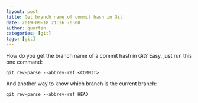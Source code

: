 ```yaml
---
layout: post
title: Get branch name of commit hash in Git
date: 2019-09-18 21:26 -0500
author: quorten
categories: [git]
tags: [git]
---
```


How do you get the branch name of a commit hash in Git?  Easy, just
run this one command:

```
git rev-parse --abbrev-ref <COMMIT>
```

And another way to know which branch is the current branch:

```
git rev-parse --abbrev-ref HEAD
```
